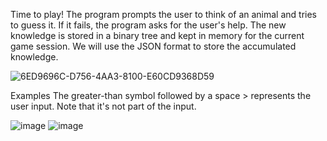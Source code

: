 Time to play! The program prompts the user to think of an animal and tries to guess it. If it fails, the program asks for the user's help. The new knowledge is stored in a binary tree and kept in memory for the current game session. We will use the JSON format to store the accumulated knowledge.

![6ED9696C-D756-4AA3-8100-E60CD9368D59](https://user-images.githubusercontent.com/73117226/196727764-b09265f1-268c-45a0-8a4a-a078f169424f.jpeg)




Examples
The greater-than symbol followed by a space > represents the user input. Note that it's not part of the input.


![image](https://user-images.githubusercontent.com/73117226/196728575-5d5f8e53-0918-46f4-9e31-7fb71c27ff32.png)
![image](https://user-images.githubusercontent.com/73117226/196728791-c24c7b8d-6f9d-473e-9dbf-ddc9a59318b9.png)
